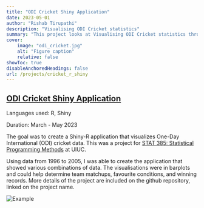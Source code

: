 ```yaml
---
title: "ODI Cricket Shiny Application"
date: 2023-05-01
author: "Rishab Tirupathi"
description: "Visualising ODI Cricket statistics" 
summary: "This project looks at Visualising ODI Cricket statistics through Shiny in R." 
cover:
    image: "odi_cricket.jpg"
    alt: "Figure caption"
    relative: false
showToc: true
disableAnchoredHeadings: false
url: /projects/cricket_r_shiny
---
```

## [ODI Cricket Shiny Application](https://github.com/rishab-t0910/stat385project)
Languages used: R, Shiny

Duration: March - May 2023

The goal was to create a Shiny-R application that visualizes One-Day International (ODI) cricket data. This was a project for [STAT 385: Statistical Programming Methods](https://courses.illinois.edu/schedule/2024/spring/STAT/385) at UIUC. 

Using data from 1996 to 2005, I was able to create the application that showed various combinations of data. The visualisations were in barplots and could help determine team matchups, favourite conditions, and winning records. More details of the project are included on the github repository, linked on the project name. 

![Example](main/static/india_in_sa_96_05.png)
